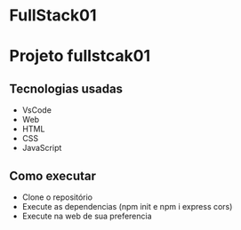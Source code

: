 # FullStack01

# Projeto fullstcak01

## Tecnologias usadas
- VsCode
- Web
- HTML
- CSS
- JavaScript

## Como executar
- Clone o repositório
- Execute as dependencias (npm init e npm i express cors)
- Execute na web de sua preferencia 

